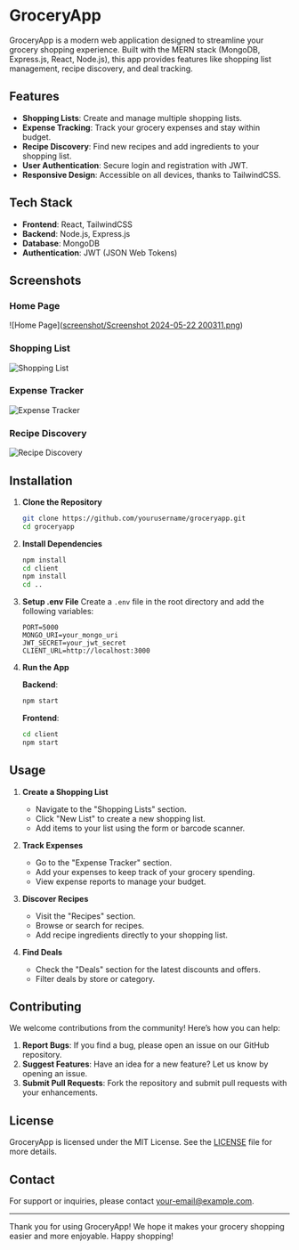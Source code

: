 # GroceryApp

GroceryApp is a modern web application designed to streamline your grocery shopping experience. Built with the MERN stack (MongoDB, Express.js, React, Node.js), this app provides features like shopping list management, recipe discovery, and deal tracking.

## Features

- **Shopping Lists**: Create and manage multiple shopping lists.
- **Expense Tracking**: Track your grocery expenses and stay within budget.
- **Recipe Discovery**: Find new recipes and add ingredients to your shopping list.
- **User Authentication**: Secure login and registration with JWT.
- **Responsive Design**: Accessible on all devices, thanks to TailwindCSS.

## Tech Stack

- **Frontend**: React, TailwindCSS
- **Backend**: Node.js, Express.js
- **Database**: MongoDB
- **Authentication**: JWT (JSON Web Tokens)

## Screenshots


### Home Page
![Home Page]([screenshot/Screenshot 2024-05-22 200311.png](https://github.com/swaraj29/Grocery_Delivery_Service/blob/7bb3b061a33fcbe8eadacf59585fa5de302039af/screenshot/Screenshot%202024-05-22%20200311.png))

### Shopping List
![Shopping List](screenshots/shopping_list.png)

### Expense Tracker
![Expense Tracker](screenshots/expense_tracker.png)

### Recipe Discovery
![Recipe Discovery](screenshots/recipe_discovery.png)

## Installation

1. **Clone the Repository**
    ```sh
    git clone https://github.com/yourusername/groceryapp.git
    cd groceryapp
    ```

2. **Install Dependencies**
    ```sh
    npm install
    cd client
    npm install
    cd ..
    ```

3. **Setup .env File**
    Create a `.env` file in the root directory and add the following variables:
    ```env
    PORT=5000
    MONGO_URI=your_mongo_uri
    JWT_SECRET=your_jwt_secret
    CLIENT_URL=http://localhost:3000
    ```

4. **Run the App**

    **Backend**:
    ```sh
    npm start
    ```

    **Frontend**:
    ```sh
    cd client
    npm start
    ```

## Usage

1. **Create a Shopping List**
    - Navigate to the "Shopping Lists" section.
    - Click "New List" to create a new shopping list.
    - Add items to your list using the form or barcode scanner.

2. **Track Expenses**
    - Go to the "Expense Tracker" section.
    - Add your expenses to keep track of your grocery spending.
    - View expense reports to manage your budget.

3. **Discover Recipes**
    - Visit the "Recipes" section.
    - Browse or search for recipes.
    - Add recipe ingredients directly to your shopping list.

4. **Find Deals**
    - Check the "Deals" section for the latest discounts and offers.
    - Filter deals by store or category.

## Contributing

We welcome contributions from the community! Here’s how you can help:

1. **Report Bugs**: If you find a bug, please open an issue on our GitHub repository.
2. **Suggest Features**: Have an idea for a new feature? Let us know by opening an issue.
3. **Submit Pull Requests**: Fork the repository and submit pull requests with your enhancements.

## License

GroceryApp is licensed under the MIT License. See the [LICENSE](LICENSE) file for more details.

## Contact

For support or inquiries, please contact [your-email@example.com](mailto:your-email@example.com).

---

Thank you for using GroceryApp! We hope it makes your grocery shopping easier and more enjoyable. Happy shopping!
